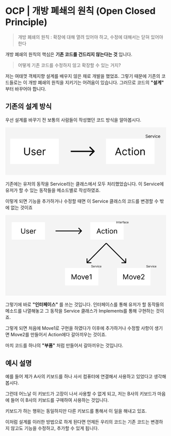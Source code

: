 # OCP | 개방 폐쇄의 원칙 (Open Closed Principle)

> 개방 폐쇄의 원칙 : 확장에 대해 열려 있어야 하고, 수정에 대해서는 닫혀 있어야 한다

개방 폐쇄의 원칙의 핵심은 __기존 코드를 건드리지 않는다는 것__ 입니다.

> 어떻게 기존 코드를 수정하지 않고 확장할 수 있는 거지?

저는 여태껏 객체지향 설계를 배우지 않은 채로 개발을 했었죠. 
그렇기 때문에 기존의 코드들로는 이 개방 폐쇄의 원칙을 지키기는 어려움이 있습니다.
그러므로 코드의 __"설계"__ 부터 바꾸어야 합니다.

## 기존의 설계 방식

우선 설계를 바꾸기 전 보통의 사람들이 작성했던 코드 방식을 알아봅시다.

![OCP 1](../images/OCP1.png)

기존에는 유저의 동작을 Service라는 클래스에서 모두 처리했었습니다.
이 Service에 유저가 할 수 있는 동작들을 메소드별로 작성하였죠.

이렇게 되면 기능을 추가하거나 수정할 때면 이 Service 클래스의 코드를 변경할 수 밖에 없는 것이죠

![OCP 2](../images/OCP2.png)

그렇기에 바로 __"인터페이스"__ 를 쓰는 것입니다.
인터페이스를 통해 유저가 할 동작들의 메소드를 나열해놓고
그 동작을 Service 클래스가 Implements를 통해 구현하는 것이죠.

그렇게 되면 처음에 Move1로 구현을 하였다가 이후에 추가하거나 수정할 사항이 생기면
Move2를 만들어서 Action에다 갈아끼우는 것이죠.

마치 코드를 하나의 __"부품"__ 처럼 만들어서 갈아끼우는 것입니다.

## 예시 설명

예를 들어 제가 A사의 키보드를 하나 사서 컴퓨터에 연결해서 사용하고 있었다고 생각해봅시다.

그런데 어느날 이 키보드가 고장이 나서 사용할 수 없게 되고, 
저는 B사의 키보드가 마음에 들어 이 B사의 키보드를 구매하여 사용하는 것입니다.

키보드가 하는 행위는 동일하지만 다른 키보드를 통해서 이 일을 해내고 있죠.

이처럼 설계를 이러한 방법으로 하게 된다면 언제든 우리의 코드는 기존 코드는 변경하지 않고도 기능을 수정하고, 추가할 수 있게 됩니다.